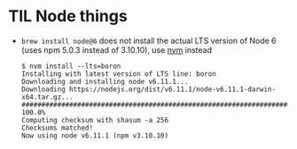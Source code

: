 # TIL Node things

- `brew install node@6` does not install the actual LTS version of Node 6 (uses npm 5.0.3 instead of 3.10.10), use [nvm](https://github.com/creationix/nvm) instead

    ```
    $ nvm install --lts=boron
    Installing with latest version of LTS line: boron
    Downloading and installing node v6.11.1...
    Downloading https://nodejs.org/dist/v6.11.1/node-v6.11.1-darwin-x64.tar.gz...
    ######################################################################## 100.0%
    Computing checksum with shasum -a 256
    Checksums matched!
    Now using node v6.11.1 (npm v3.10.10)
    ```

